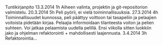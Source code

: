 Tuntikirjanpito
13.3.2014 1h Aiheen valinta, projektin ja git-repositorion valmistelu.
20.3.2014 5h Peli pyörii, ei vielä toiminnallisuuksia.
27.3.2014 4h Toiminnallisuudet kunnossa, peli päättyy voittoon tai tasapeliin ja pelaajien voitoista pidetään kirjaa. Pelaajia informoidaan tilanteesta voiton ja pelien suhteen. Voi jatkaa pelaamista uudella pelillä. Ensi viikolla sitten luokkiin jako ja ohjelman refaktorointi + mahdollisesti laajennusta.
3.4.2014 3h Refaktorointia...